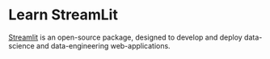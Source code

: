 # Learn StreamLit

[Streamlit](https://streamlit.io/) is an open-source package, designed to develop and deploy data-science and data-engineering web-applications.